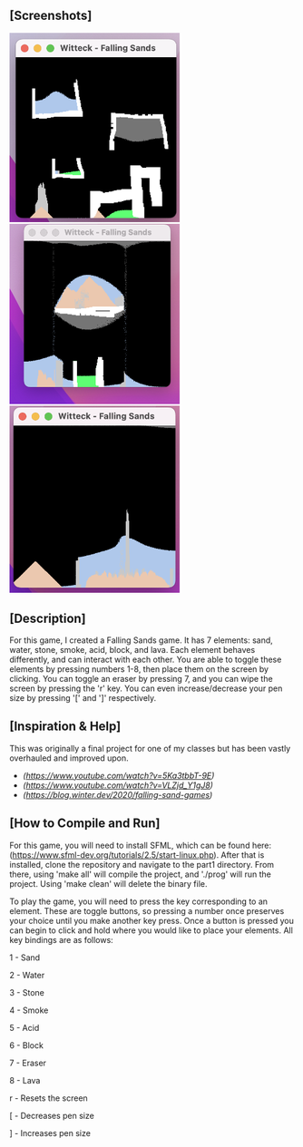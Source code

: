## [Screenshots]
<p float="left>
  
  <img src="./media/screenshot1.png" width = "300"/>
  <img src="./media/screenshot2.png" width = "300"/>
  <img src="./media/screenshot1.png" width = "300"/>
  <img src="./media/screenshot3.png" width = "300"/>
  
</p>

## [Description]

For this game, I created a Falling Sands game. It has 7 elements: sand, water, stone, smoke, acid, block, and lava. Each element behaves differently, and can interact with each other. You are able to toggle these elements by pressing numbers 1-8, then place them on the screen by clicking. You can toggle an eraser by pressing 7, and you can wipe the screen by pressing the 'r' key. You can even increase/decrease your pen size by pressing '\[' and '\]' respectively. 

## [Inspiration & Help]
This was originally a final project for one of my classes but has been vastly overhauled and improved upon.
* *(https://www.youtube.com/watch?v=5Ka3tbbT-9E)*
* *(https://www.youtube.com/watch?v=VLZjd_Y1gJ8)*
* *(https://blog.winter.dev/2020/falling-sand-games)*

## [How to Compile and Run]

For this game, you will need to install SFML, which can be found here: (https://www.sfml-dev.org/tutorials/2.5/start-linux.php). After that is installed, clone the repository and navigate to the part1 directory. From there, using 'make all' will compile the project, and './prog' will run the project. Using 'make clean' will delete the binary file. 

To play the game, you will need to press the key corresponding to an element. These are toggle buttons, so pressing a number once preserves your choice until you make another key press. Once a button is pressed you can begin to click and hold where you would like to place your elements. All key bindings are as follows:

1 - Sand

2 - Water

3 - Stone

4 - Smoke

5 - Acid

6 - Block

7 - Eraser

8 - Lava

r - Resets the screen

\[ - Decreases pen size

\] - Increases pen size
